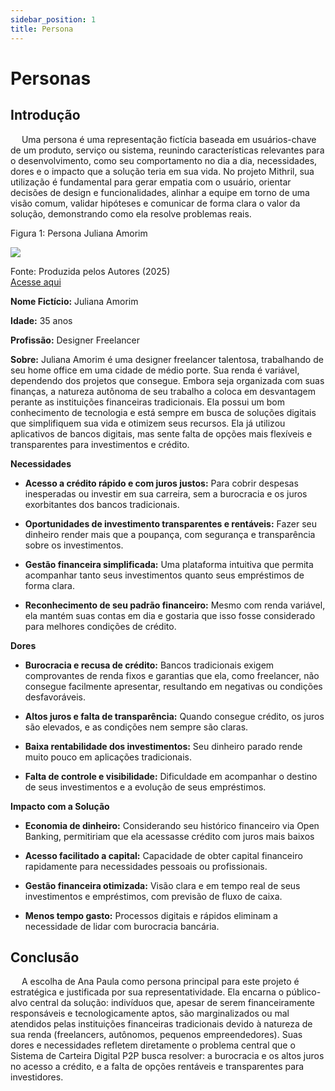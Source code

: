 ```yaml
---
sidebar_position: 1
title: Persona
---
```

# Personas

## Introdução

&emsp; Uma persona é uma representação fictícia baseada em usuários-chave de um produto, serviço ou sistema, reunindo características relevantes para o desenvolvimento, como seu comportamento no dia a dia, necessidades, dores e o impacto que a solução teria em sua vida. No projeto Mithril, sua utilização é fundamental para gerar empatia com o usuário, orientar decisões de design e funcionalidades, alinhar a equipe em torno de uma visão comum, validar hipóteses e comunicar de forma clara o valor da solução, demonstrando como ela resolve problemas reais.

<p style={{textAlign: 'center'}}>Figura 1: Persona Juliana Amorim</p>

<div style={{margin: 25}}>
    <div style={{textAlign: 'center'}}>
        <img src={require("../../../static/img/JulianaAmorim.png").default} style={{width: 800}} />
        <br />
    </div>
</div>

<p style={{textAlign: 'center'}}>
  Fonte: Produzida pelos Autores (2025) <br/> <a href="https://www.figma.com/design/VdYZWwi9ZsCK7Ufwj7on6y/Persona-templete--Copy-?node-id=1-49&t=3QeCafLryBTEhpgU-1" target="_blank"> Acesse aqui </a>
</p>


**Nome Fictício:** Juliana Amorim

**Idade:** 35 anos

**Profissão:** Designer Freelancer

**Sobre:** Juliana Amorim é uma designer freelancer talentosa, trabalhando de seu home  office em uma cidade de médio porte. Sua renda é variável, dependendo  dos projetos que consegue. Embora seja organizada com suas finanças, a  natureza autônoma de seu trabalho a coloca em desvantagem perante as  instituições financeiras tradicionais. Ela possui um bom conhecimento de tecnologia e está sempre em busca de soluções digitais que simplifiquem sua vida e otimizem seus recursos. Ela já utilizou aplicativos de  bancos digitais, mas sente falta de opções mais flexíveis e  transparentes para investimentos e crédito.

**Necessidades**

- **Acesso a crédito rápido e com juros justos:** Para cobrir despesas inesperadas ou investir em sua carreira, sem a burocracia e os juros exorbitantes  dos bancos tradicionais.

- **Oportunidades de investimento transparentes e rentáveis:** Fazer seu dinheiro render mais que a poupança, com segurança e transparência sobre os investimentos.

- **Gestão financeira simplificada:** Uma plataforma intuitiva que permita acompanhar tanto seus  investimentos quanto seus empréstimos de forma clara.

- **Reconhecimento de seu padrão financeiro:** Mesmo com renda variável, ela mantém suas contas em dia e gostaria que  isso fosse considerado para melhores condições de crédito.

**Dores**

- **Burocracia e recusa de crédito:** Bancos tradicionais exigem comprovantes de renda fixos e garantias que ela, como freelancer, não consegue facilmente apresentar, resultando em  negativas ou condições desfavoráveis.

- **Altos juros e falta de transparência:** Quando consegue crédito, os juros são elevados, e as condições nem sempre são claras.

- **Baixa rentabilidade dos investimentos:** Seu dinheiro parado rende muito pouco em aplicações tradicionais.

- **Falta de controle e visibilidade:** Dificuldade em acompanhar o destino de seus investimentos e a evolução de seus empréstimos.

**Impacto com a Solução** 

- **Economia de dinheiro:** Considerando seu histórico financeiro via Open Banking, permitiriam que ela acessasse crédito com juros mais baixos

- **Acesso facilitado a capital:** Capacidade de obter capital financeiro rapidamente para necessidades pessoais ou profissionais.

- **Gestão financeira otimizada:** Visão clara e em tempo real de seus investimentos e empréstimos, com previsão de fluxo de caixa.

- **Menos tempo gasto:** Processos digitais e rápidos eliminam a necessidade de lidar com burocracia bancária.


## Conclusão

&emsp; A escolha de Ana Paula como persona principal para este projeto é estratégica e justificada por sua representatividade. Ela encarna o público-alvo central da solução: indivíduos que, apesar de serem financeiramente responsáveis e tecnologicamente aptos, são marginalizados ou mal atendidos pelas instituições financeiras tradicionais devido à natureza de sua renda (freelancers, autônomos, pequenos empreendedores). Suas dores e necessidades refletem diretamente o problema central que o Sistema de Carteira Digital P2P busca resolver: a burocracia e os altos juros no acesso a crédito, e a falta de opções rentáveis e transparentes para investidores.
